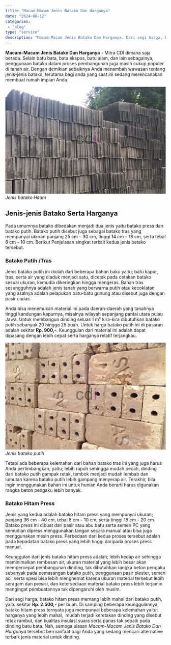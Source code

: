 ```yaml
---
title: "Macam-Macam Jenis Batako Dan Harganya"
date: "2024-08-12"
categories:
 - "blog"
type: "service"
description: "Macam-Macam Jenis Batako Dan Harganya. Dari segi harga, batako hitam press memang lebih mahal dari batako putih, yaitu sekitar **Rp. 2.500,-** per buah. Di s..."
---
```


**Macam-Macam Jenis Batako Dan Harganya** - Mitra CDI dimana saja berada. Selain batu bata, bata ekspos, batu alam, dan lain sebagainya, penggunaan batako dalam proses pembangunan juga masih cukup populer di tanah air. Dengan demikian sebaiknya Anda menambah wawasan tentang jenis-jenis batako, terutama bagi anda yang saat ini sedang merencanakan membuat rumah impian Anda.

![Jenis batako Hitam](/images/blog/batako-3.jpg)
*Jenis batako Hitam*

 ## Jenis-jenis Batako Serta Harganya

Pada umumnya batako dibedakan menjadi dua jenis yaitu batako press dan batako putih. Batako putih disebut juga sebagai batako tras yang mempunyai ukuran panjang 25 cm – 30 cm, tinggi 14 cm – 18 cm, serta tebal 8 cm – 10 cm. Berikut Penjelasan singkat terkait kedua jenis batako tersebut.

### Batako Putih /Tras

Jenis batako putih ini diolah dari beberapa bahan baku yaitu; batu kapur, tras, serta air yang diaduk menjadi satu, dicetak pada cetakan batako sesuai ukuran, kemudia dikeringkan hingga mengeras. Bahan tras sesungguhnya adalah jenis tanah yang berwarna putih atau kecoklatan yang asalnya adalah pelapukan batu-batu gunung atau disebut juga dengan pasir cadas.

Anda bisa menemukan material ini pada daerah-daerah yang tanahnya tinggi kandungan kapurnya, misalnya wilayah sepanjang pantai utara pulau Jawa. Untuk membangun dinding seluas 1 m² kira-kira dibutuhkan batako putih sebanyak 20 hingga 25 buah. Untuk harga batako putih ini di pasaran adalah sekitar **Rp. 900,-**. Keunggulan dari material ini adalah dapat dipasang dengan lebih cepat serta harganya relatif terjangkau.

![Jenis batako putih](/images/blog/batako-putih.jpg)
*Jenis batako putih*

Tetapi ada beberapa kelemahan dari bahan batako tras ini yang juga harus Anda pertimbangkan, yaitu; lebih rapuh sehingga mudah pecah, dinding dari batako putih gampak retak, tembok menjadi mudah lembab dan lumutan karena batako putih lebih gampang menyerap air. Terakhir, bila ingin menggunakan bahan ini untuk hunian Anda berarti harus digunakan rangka beton pengaku lebih banyak.

### Batako Hitam Press

Jenis yang kedua adalah batako hitam press yang mempunyai ukuran; panjang 36 cm - 40 cm, tebal 8 cm – 10 cm, serta tinggi 18 cm – 20 cm. Batako press ini dibuat dari pasir atau abu batu serta semen PC yang kemudian dipress menggunakan tangan secara manual atau bisa juga menggunakan mesin press. Perbedaan dari kedua proses tersebut adalah pada kepadatan batako press yang lebih tinggi daripada proses press manual.

Keunggulan dari jenis batako hitam press adalah; lebih kedap air sehingga meminimalkan rembesan air, ukuran material yang lebih besar akan mempercepat pembangunan dinding, tak dibutuhkan rangka beton pengaku sebanyak pada pemasangan batako putih, penggunaan pasir plester, semen aci, serta spesi bisa lebih menghemat karena ukuran material tersebut lebih seragam dan presisi, dan ketersediaan material batako press lebih terjamin mengingat pembuatannya tak dipengaruhi oleh musim.

Dari segi harga, batako hitam press memang lebih mahal dari batako putih, yaitu sekitar **Rp. 2.500,-** per buah. Di samping beberapa keunggulannya, batako hitam press ternyata juga mempunyai beberapa kelemahan yaitu; harganya yang lebih mahal,  mudah terjadi keretakan dinding yang disebut retak rambut, dan kualitas insulasi suara serta panas tak sebaik pada dinding batu bata. Nah, semoga ulasan _Macam-Macam Jenis Batako Dan Harganya_ tersebut bermanfaat bagi Anda yang sedang mencari alternative terbaik jenis material untuk dinding.

